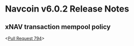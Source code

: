 # Navcoin v6.0.2 Release Notes

## xNAV transaction mempool policy

<[Pull Request 794](https://github.com/navcoin/navcoin-core/pull/794)>
